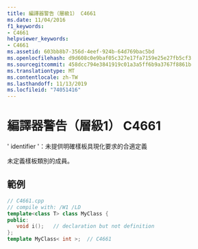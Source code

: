 ```yaml
---
title: 編譯器警告（層級1） C4661
ms.date: 11/04/2016
f1_keywords:
- C4661
helpviewer_keywords:
- C4661
ms.assetid: 603bb8b7-356d-4eef-924b-64d769bac5bd
ms.openlocfilehash: d9d608c0e9baf05c327e17fa7159e25e27fb5cf3
ms.sourcegitcommit: 458dcc794e3841919c01a3a5ff6b9a3767f8861b
ms.translationtype: MT
ms.contentlocale: zh-TW
ms.lasthandoff: 11/13/2019
ms.locfileid: "74051416"
---
```

# <a name="compiler-warning-level-1-c4661"></a>編譯器警告（層級1） C4661

' identifier '：未提供明確樣板具現化要求的合適定義

未定義樣板類別的成員。

## <a name="example"></a>範例

```cpp
// C4661.cpp
// compile with: /W1 /LD
template<class T> class MyClass {
public:
   void i();   // declaration but not definition
};
template MyClass< int >;  // C4661
```